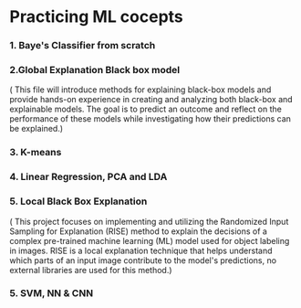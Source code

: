 # Practicing ML cocepts
###  1. Baye's Classifier from scratch 
###  2.Global Explanation Black box model 
 ( This file  will introduce methods for explaining black-box models and provide hands-on experience in creating and analyzing both black-box and explainable models. The goal is to predict an outcome and reflect on the performance of these models while investigating how their predictions can be explained.) 
###  3. K-means
###  4. Linear Regression, PCA and LDA
###  5. Local Black Box Explanation 
 ( This project focuses on implementing and utilizing the Randomized Input Sampling for Explanation (RISE) method to explain the decisions of a complex pre-trained machine learning (ML) model used for object labeling in images. RISE is a local explanation technique that helps understand which parts of an input image contribute to the model's predictions, no external libraries are used for this method.)
###  5. SVM, NN & CNN
